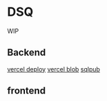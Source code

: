 # DSQ

WIP

## Backend

[vercel deploy](https://market.strapi.io/plugins/strapi-plugin-vercel-deploy)
[vercel blob](https://github.com/schornio/strapi-provider-upload-vercel-blob)
[sqlpub](https://sqlpub.com/)

## frontend
